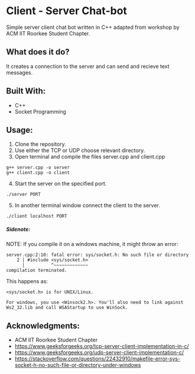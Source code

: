 # Client - Server Chat-bot

Simple server client chat bot written in C++ adapted from workshop by ACM IIT Roorkee Student Chapter.

## What does it do?
It creates a connection to the server and can send and recieve text messages. 

## Built With:
* C++ 
* Socket Programming

## Usage:
1. Clone the repository.
2. Use either the TCP or UDP choose relevant directory.
3. Open terminal and compile the files server.cpp and client.cpp
```
g++ server.cpp -o server
g++ client.cpp -o client
```
4. Start the server on the specified port.
```
./server PORT
```
5. In another terminal window connect the client to the server.
```
./client localhost PORT
```
##### Sidenote:
NOTE: If you compile it on a windows machine, it might throw an error:
```
server.cpp:2:10: fatal error: sys/socket.h: No such file or directory
    2 | #include <sys/socket.h>
      |          ^~~~~~~~~~~~~~
compilation terminated.
```
This happens as: 
```
<sys/socket.h> is for UNIX/Linux.

For windows, you use <Winsock2.h>. You'll also need to link against Ws2_32.lib and call WSAStartup to use WinSock.
```

## Acknowledgments:
* ACM IIT Roorkee Student Chapter
* https://www.geeksforgeeks.org/tcp-server-client-implementation-in-c/
* https://www.geeksforgeeks.org/udp-server-client-implementation-c/
* https://stackoverflow.com/questions/22432910/makefile-error-sys-socket-h-no-such-file-or-directory-under-windows
